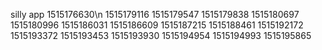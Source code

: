 silly app
1515176630\n
1515179116
1515179547
1515179838
1515180697
1515180996
1515186031
1515186609
1515187215
1515188461
1515192172
1515193372
1515193453
1515193930
1515194954
1515194993
1515195865

